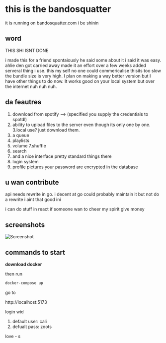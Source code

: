 # this is the bandosquatter

it is running on bandosquatter.com i be shinin

## word

THIS SHI ISNT DONE

i made this for a friend spontaiously he said some about it i said it was easy.
ahlie den got carried away made it an effort over a few weeks added serveral thing i use.
this my self no one could commericalise thisits too slow the bundle size is very high.
I plan on making a way better version but I have other things to do now.
It works good on your local system but over the internet nuh nuh nuh.

## da feautres

1. download from spotify --> (specified you supply the credentials to spotdl)
2. ability to upload files to the server even though its only one by one.
3.local use? just download them.
4. a queue
5. playlists
6. volume
7.shuffle
8. search
9. and a nice interface
pretty standard things there
10. login system
11. profile pictures
your password are encrypted in the database

## u wan contribute

api needs rewrite in go. i decent at go could probably maintain it but not do a rewrite i aint that good ini

i can do stuff in react if someone wan to cheer my spirit give money

## screenshots

![Screenshot](screenshots/graphicalview/graphicalmode.png)

## commands to start

**download docker**

then run

```bash
docker-compose up
```

go to

http://localhost:5173

login wid

1. default user: cali
2. defualt pass: zoots

love - s
